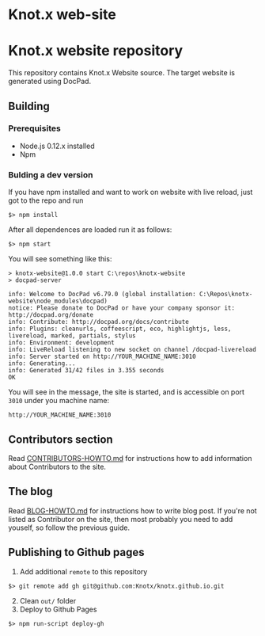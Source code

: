 # Knot.x web-site

# Knot.x website repository

This repository contains Knot.x Website source. The target website is generated using DocPad.

## Building
### Prerequisites

- Node.js 0.12.x installed
- Npm

### Bulding a dev version

If you have npm installed and want to work on website with live reload, just got to the repo and run
```
$> npm install
```
After all dependences are loaded run it as follows:
```
$> npm start
```
You will see something like this:
```
> knotx-website@1.0.0 start C:\repos\knotx-website
> docpad-server

info: Welcome to DocPad v6.79.0 (global installation: C:\Repos\knotx-website\node_modules\docpad)
notice: Please donate to DocPad or have your company sponsor it: http://docpad.org/donate
info: Contribute: http://docpad.org/docs/contribute
info: Plugins: cleanurls, coffeescript, eco, highlightjs, less, livereload, marked, partials, stylus
info: Environment: development
info: LiveReload listening to new socket on channel /docpad-livereload
info: Server started on http://YOUR_MACHINE_NAME:3010
info: Generating...
info: Generated 31/42 files in 3.355 seconds
OK
```
You will see in the message, the site is started, and is accessible on port `3010` under you machine name:
```
http://YOUR_MACHINE_NAME:3010
```

## Contributors section

Read [CONTRIBUTORS-HOWTO.md](CONTRIBUTORS-HOWTO.md) for instructions how to add information about Contributors to the site.

## The blog

Read [BLOG-HOWTO.md](BLOG-HOWTO.md) for instructions how to write blog post. If you're not listed as Contributor on the site, then most probably you need to add youself, so follow the previous guide.

## Publishing to Github pages

1. Add additional `remote` to this repository
```
$> git remote add gh git@github.com:Knotx/knotx.github.io.git
```
2. Clean `out/` folder
3. Deploy to Github Pages
```
$> npm run-script deploy-gh
```
